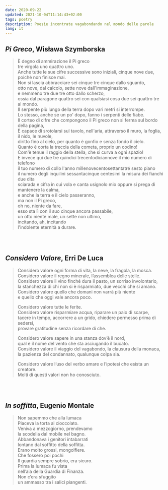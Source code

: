 ```yaml
---
date: 2020-09-22
updated: 2021-10-04T11:14:43+02:00
tags: poetry
description: Poesie incontrate vagabondando nel mondo delle parole
lang: it
---
```

## <cite>Pi Greco</cite>, Wisława Szymborska

> È degno di ammirazione il Pi greco  
> tre virgola uno quattro uno.  
> Anche tutte le sue cifre successive sono iniziali, cinque nove due, poiché non finisce mai.  
> Non si lascia abbracciare sei cinque tre cinque dallo sguardo,  
> otto nove, dal calcolo, sette nove dall'immaginazione,  
> e nemmeno tre due tre otto dallo scherzo,    
> ossia dal paragone quattro sei con qualsiasi cosa due sei quattro tre al mondo.  
> Il serpente più lungo della terra dopo vari metri si interrompe.  
> Lo stesso, anche se un po' dopo, fanno i serpenti delle fiabe.  
> Il corteo di cifre che compongono il Pi greco non si ferma sul bordo della pagina,  
> È capace di srotolarsi sul tavolo, nell'aria, attraverso il muro, la foglia, il nido, le nuvole,  
> diritto fino al cielo, per quanto è gonfio e senza fondo il cielo.  
> Quanto è corta la treccia della cometa, proprio un codino!  
> Com'è tenue il raggio della stella, che si curva a ogni spazio!  
> E invece qui due tre quindici trecentodiciannove il mio numero di telefono  
> il tuo numero di collo l'anno millenovecentosettantatré sesto piano  
> il numero degli inquilini sessantacinque centesimi la misura dei fianchi due dita  
> sciarada e cifra in cui vola e canta usignolo mio oppure si prega di mantenere la calma,  
> e anche la terra e il cielo passeranno,  
> ma non il Pi greco,   
> oh no, niente da fare,  
> esso sta lì con il suo cinque ancora passabile,  
> un otto niente male, un sette non ultimo,  
> incitando, ah, incitando  
> l'indolente eternità a durare.

<br>
<br>

## <cite>Considero Valore</cite>, Erri De Luca

> Considero valore ogni forma di vita, la neve, la fragola, la mosca.  
> Considero valore il regno minerale, l’assemblea delle stelle.  
> Considero valore il vino finché dura il pasto, un sorriso involontario,  
> la stanchezza di chi non si è risparmiato, due vecchi che si amano.  
> Considero valore quello che domani non varrà più niente  
e quello che oggi vale ancora poco.  
>
> Considero valore tutte le ferite.  
> Considero valore risparmiare acqua, riparare un paio di scarpe,  
> tacere in tempo, accorrere a un grido, chiedere permesso prima di sedersi,  
> provare gratitudine senza ricordare di che.  
> 
> Considero valore sapere in una stanza dov’è il nord,  
> qual è il nome del vento che sta asciugando il bucato.  
> Considero valore il viaggio del vagabondo, la clausura della monaca,  
> la pazienza del condannato, qualunque colpa sia.
> 
> Considero valore l’uso del verbo amare e l’ipotesi che esista un creatore.  
> Molti di questi valori non ho conosciuto.

<br>
<br>

## <cite>In soffitta</cite>, Eugenio Montale

> Non sapemmo che alla lumaca  
> Piaceva la torta al cioccolato.  
> Veniva a mezzogiorno, prendevamo  
> la scodella dal mobile nel bagno.  
> Abbandonava i genitori intabarrati  
> lontano dal soffitto della soffitta.  
> Erano molto grossi, mongolfiere.  
> Che fossero poi pochi  
> Il guardia sempre sobrio, era sicuro.  
> Prima la lumaca fu vista  
> nell’aia della Guardia di Finanza.  
> Non c’era sfuggito  
> un ammasso tra i salici piangenti.